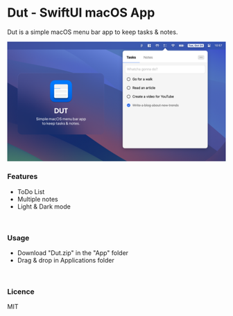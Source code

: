 # Dut - SwiftUI macOS App
Dut is a simple macOS menu bar app to keep tasks & notes.

![Dut](cover.png)
<br>

### Features
- ToDo List
- Multiple notes
- Light & Dark mode

<br>

### Usage
- Download "Dut.zip" in the "App" folder
- Drag & drop in Applications folder

<br>

### Licence
MIT
